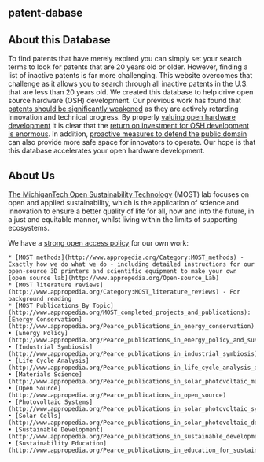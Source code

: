 ## patent-dabase

## About this Database
To find patents that have merely expired you can simply set your search terms to look for patents that are 20 years old or older. However, finding a list of inactive patents is far more challenging. This website overcomes that challenge as it allows you to search through all inactive patents in the U.S. that are less than 20 years old. We created this database to help drive open source hardware (OSH) development. Our previous work has found that [patents should be significantly weakened](https://www.academia.edu/11677580/The_Case_for_Weaker_Patents) as they are actively retarding innovation and technical progress. By properly [valuing open hardware development](https://www.academia.edu/10143203/Quantifying_the_Value_of_Open_Source_Hard-ware_Development) it is clear that the [return on investment for OSH development is enormous](https://www.academia.edu/13799962/Return_on_Investment_for_Open_Source_Hardware_Development). In addition, [proactive measures to defend the public domain](http://www.appropedia.org/A_novel_approach_to_obviousness:_An_algorithm_for_identifying_prior_art_concerning_3-D_printing_materials) can also provide more safe space for innovators to operate. Our hope is that this database accelerates your open hardware development.

## About Us

[The MichiganTech Open Sustainability Technology](http://www.appropedia.org/Category:MOST) (MOST) lab focuses on open and applied sustainability, which is the application of science and innovation to ensure a better quality of life for all, now and into the future, in a just and equitable manner, whilst living within the limits of supporting ecosystems.

We have a [strong open access policy](http://www.appropedia.org/MOST_open_access_policy) for our own work:

    * [MOST methods](http://www.appropedia.org/Category:MOST_methods) - Exactly how we do what we do - including detailed instructions for our open-source 3D printers and scientific equipment to make your own [open source lab](http://www.appropedia.org/Open-source_Lab)
    * [MOST literature reviews](http://www.appropedia.org/Category:MOST_literature_reviews) - For background reading
    * [MOST Publications By Topic](http://www.appropedia.org/MOST_completed_projects_and_publications): [Energy Conservation](http://www.appropedia.org/Pearce_publications_in_energy_conservation) • [Energy Policy](http://www.appropedia.org/Pearce_publications_in_energy_policy_and_sustainability_policy) 
	• [Industrial Symbiosis](http://www.appropedia.org/Pearce_publications_in_industrial_symbiosis) • [Life Cycle Analysis](http://www.appropedia.org/Pearce_publications_in_life_cycle_analysis_and_net_energy) • [Materials Science](http://www.appropedia.org/Pearce_publications_in_solar_photovoltaic_materials_and_materials_engineering) • [Open Source](http://www.appropedia.org/Pearce_publications_in_open_source) 
	• [Photovoltaic Systems](http://www.appropedia.org/Pearce_publications_in_solar_photovoltaic_systems) • [Solar Cells](http://www.appropedia.org/Pearce_publications_in_solar_photovoltaic_device_physics) • [Sustainable Development](http://www.appropedia.org/Pearce_publications_in_sustainable_development_and_open_source_appropriate_technology) • [Sustainability Education](http://www.appropedia.org/Pearce_publications_in_education_for_sustainability_and_green_pedagogy)


